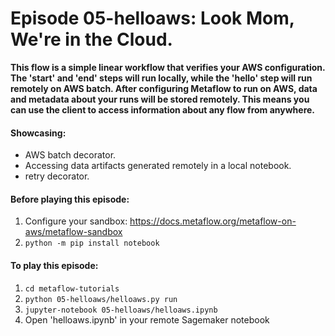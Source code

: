 # Episode 05-helloaws: Look Mom, We're in the Cloud.

**This flow is a simple linear workflow that verifies your AWS
configuration. The 'start' and 'end' steps will run locally, while the 'hello'
step will run remotely on AWS batch. After configuring Metaflow to run on AWS,
data and metadata about your runs will be stored remotely. This means you can
use the client to access information about any flow from anywhere.**

#### Showcasing:
- AWS batch decorator.
- Accessing data artifacts generated remotely in a local notebook.
- retry decorator.

#### Before playing this episode:
1. Configure your sandbox: https://docs.metaflow.org/metaflow-on-aws/metaflow-sandbox
2. ```python -m pip install notebook```

#### To play this episode:
1. ```cd metaflow-tutorials```
2. ```python 05-helloaws/helloaws.py run```
3. ```jupyter-notebook 05-helloaws/helloaws.ipynb```
4. Open 'helloaws.ipynb' in your remote Sagemaker notebook
